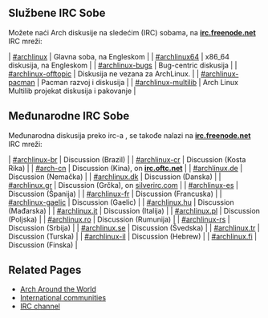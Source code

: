 ## Službene IRC Sobe

Možete naći Arch diskusije na sledećim (IRC) sobama, na **[irc.freenode.net](irc://irc.freenode.net)** IRC mreži:

| [#archlinux](irc://irc.freenode.net/archlinux) | Glavna soba, na Engleskom |
| [#archlinux64](irc://irc.freenode.net/archlinux64) | x86_64 diskusija, na Engleskom |
| [#archlinux-bugs](irc://irc.freenode.net/archlinux-bugs) | Bug-centric diskusija |
| [#archlinux-offtopic](irc://irc.freenode.net/archlinux-offtopic) | Diskusija ne vezana za ArchLinux. |
| [#archlinux-pacman](irc://irc.freenode.net/archlinux-pacman) | Pacman razvoj i diskusija |
| [#archlinux-multilib](irc://irc.freenode.net/archlinux-multilib) | Arch Linux Multilib projekat diskusija i pakovanje |

## Međunarodne IRC Sobe

Međunarodna diskusija preko irc-a , se takođe nalazi na **[irc.freenode.net](irc://irc.freenode.net)** IRC mreži:

| [#archlinux-br](irc://irc.freenode.net/archlinux-br) | Discussion (Brazil) |
| [#archlinux-cr](irc://irc.freenode.net/archlinux-cr) | Discussion (Kosta Rika) |
| [#arch-cn](irc://irc.freenode.net/arch-cn) | Discussion (Kina), on **[irc.oftc.net](irc://irc.oftc.net)** |
| [#archlinux.de](irc://irc.freenode.net/archlinux.de) | Discussion (Nemačka) |
| [#archlinux.dk](irc://irc.freenode.net/archlinux.dk) | Discussion (Danska) |
| [#archlinux.gr](irc://irc.freenode.net/archlinux.gr) | Discussion (Grčka), on [silverirc.com](irc://kittykatt.silverirc.com/archlinux.gr) |
| [#archlinux-es](irc://irc.freenode.net/archlinux-es) | Discussion (Španija) |
| [#archlinux-fr](irc://irc.freenode.net/archlinux-fr) | Discussion (Francuska) |
| [#archlinux-gaelic](irc://irc.freenode.net/archlinux-gaelic) | Discussion (Gaelic) |
| [#archlinux.hu](irc://irc.freenode.net/archlinux.hu) | Discussion (Mađarska) |
| [#archlinux.it](irc://irc.freenode.net/archlinux.it) | Discussion (Italija) |
| [#archlinux.pl](irc://irc.freenode.net/archlinux.pl) | Discussion (Poljska) |
| [#archlinux.ro](irc://irc.freenode.net/archlinux.ro) | Discussion (Rumunija) |
| [#archlinux-rs](irc://irc.freenode.net/archlinux-rs) | Discussion (Srbija) |
| [#archlinux.se](irc://irc.freenode.net/archlinux.se) | Discussion (Švedska) |
| [#archlinux.tr](irc://irc.freenode.net/archlinux.tr) | Discussion (Turska) |
| [#archlinux-il](irc://irc.freenode.net/archlinux-il) | Discussion (Hebrew) |
| [#archlinux.fi](irc://irc.freenode.net/archlinux.fi) | Discussion (Finska) |

## Related Pages

*   [Arch Around the World](/index.php/Arch_Around_the_World "Arch Around the World")
*   [International communities](/index.php/International_communities "International communities")
*   [IRC channel](/index.php/IRC_channel "IRC channel")